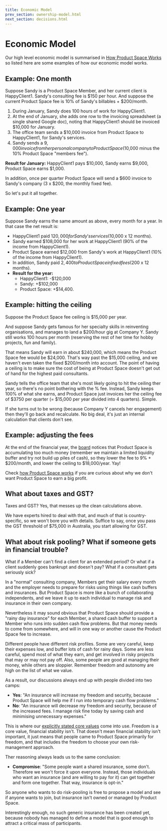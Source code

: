 ```yaml
---
title: Economic Model
prev_section: ownership-model.html
next_section: decisions.html
---
```


Economic Model
==============

Our high level economic model is summarised in [How Product Space Works](how-Product-Space-works.html) so listed here are some examples of how our economic model works.

Example: One month
------------------

Suppose Sandy is a Product Space Member, and her current client is HappyClient1. Sandy's consulting fee is $150 per hour. And suppose the current Product Space fee is 10% of Sandy's billables + $200/month.

1.  During January, Sandy does 100 hours of work for HappyClient1.
2.  At the end of January, she adds one row to the invoicing spreadsheet (a single shared Google doc), noting that HappyClient1 should be invoiced $10,000 for January.
3.  The office team sends a $10,000 invoice from Product Space to HappyClient1, for Sandy's services.
4.  Sandy sends a $9,000 invoice from her personal company to Product Space ($10,000 minus the 10% Product Space "members fee").

**Result for January:**
HappyClient1 pays $10,000, Sandy earns $9,000, Product Space earns $1,000.

In addition, once per quarter Product Space will send a $600 invoice to Sandy's company (3 x $200, the monthly fixed fee).

So let's put it all together.

Example: One year
-----------------

Suppose Sandy earns the same amount as above, every month for a year. In that case the net result is:

-   HappyClient1 paid $120,000 for Sandy's services ($10,000 x 12 months).
-   Sandy earned $108,000 for her work at HappyClient1 (90% of the income from HappyClient1).
-   Product Space earned $12,000 from Sandy's work at HappyClient1 (10% of the income from HappyClient1).
-   In addition, Sandy paid $2,400 to Product Space in fixed fees ($200 x 12 months).
-   **Result for the year:**
    -   HappyClient1: -$120,000
    -   Sandy: +$102,000
    -   Product Space: +$14,400.

Example: hitting the ceiling
----------------------------

Suppose the Product Space fee ceiling is $15,000 per year.

And suppose Sandy gets famous for her specialty skills in reinventing organisations, and manages to land a $200/hour gig at Company Y. Sandy still works 100 hours per month (reserving the rest of her time for hobby projects, fun and family).

That means Sandy will earn in about $240,000, which means the Product Space fee would be $24,000. That's way past the $15,000 ceiling, and we haven't even taken the fixed $200/month into account. The point of having a ceiling is to make sure the cost of being at Product Space doesn't get out of hand for the highest paid consultants.

Sandy tells the office team that she's most likely going to hit the ceiling ther year, so there's no point bothering with the % fee. Instead, Sandy keeps 100% of what she earns, and Product Space just invoices her the ceiling fee of $3750 per quarter (= $15,000 per year divided into 4 quarters). Simple.

If she turns out to be wrong (because Company Y cancels her engagement) then they'll go back and recalculate. No big deal, it's just an internal calculation that clients don't see.

Example: adjusting the fees
---------------------------

At the end of the financial year, the [board](board-of-directors.html) notices that Product Space is accumulating too much money (remember we maintain a limited liquidity buffer and try not build up piles of cash), so they lower the fee to 9% + $200/month, and lower the ceiling to $18,000/year. Yay!

Check [how Product Space works](how-productspace-works.html) if you are curious about why we don't want Product Space to earn a big profit.

What about taxes and GST?
-------------------------

Taxes and GST? Yes, that messes up the clean calculations above.

We have experts hired to deal with that, and much of that is country-specific, so we won't bore you with details. Suffice to say, once you pass the GST threshold of $75,000 in Australia, you start allowing for GST. 

What about risk pooling? What if someone gets in financial trouble?
-------------------------------------------------

What if a Member can't find a client for an extended period? Or what if a client suddenly goes bankrupt and doesn't pay? What if a consultant gets seriously sick?

In a "normal" consulting company, Members get their salary every month and the employer needs to prepare for risks using things like cash buffers and insurances. But Product Space is more like a bunch of collaborating independents, and we leave it up to each individual to manage risk and insurance in their own company.

Nevertheless it may sound obvious that Product Space should provide a "rainy day insurance" for each Member, a shared cash buffer to support a Member who runs into sudden cash flow problems. But that money needs to come from somewhere, and will in one way or another cause the Product Space fee to increase.

Different people have different risk profiles. Some are very careful, keep their expenses low, and buffer lots of cash for rainy days. Some are less careful, spend most of what they earn, and get involved in risky projects that may or may not pay off. Also, some people are good at managing their money, while others are sloppier. Remember freedom and autonomy are high on the list of what we value.

As a result, our discussions always end up with people divided into two camps:

-   **Yes**: "An insurance will increase my freedom and security, because Product Space will help me if I run into temporary cash flow problems."
-   **No**: "An insurance will decrease my freedom and security, because of the increased fees. I manage risk fine today by saving cash and minimising unnecessary expenses."

This is where our [explicitly stated core values](what-is-producspace.html) come into use. Freedom is a core value, financial stability isn't. That doesn't mean financial stability isn't important, it just means that people came to Product Space primarily for freedom, and that includes the freedom to choose your own risk-management approach.

Ther reasoning always leads us to the same conclusion:

-   **Compromise**: "Some people want a shared insurance, some don't. Therefore we won't force it upon everyone. Instead, those individuals who want an insurance (and are willing to pay for it) can get together and form one together. That way, insurance is opt-in."

So anyone who wants to do risk-pooling is free to propose a model and see if anyone wants to join, but insurance isn't owned or managed by Product Space. 

Interestingly enough, no such generic insurance has been created yet, because nobody has managed to define a model that is good enough to attract a critical mass of participants.

